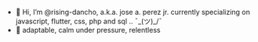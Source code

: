 - 👋 Hi, I’m @rising-dancho, a.k.a. jose a. perez jr. currently specializing on javascript, flutter, css, php and sql .. ¯\_(ツ)_/¯
- 🧗 adaptable, calm under pressure, relentless
